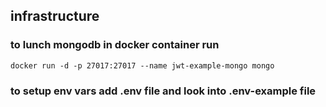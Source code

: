 ## infrastructure
### to lunch mongodb in docker container run

```docker run -d -p 27017:27017 --name jwt-example-mongo mongo```

### to setup env vars add .env file and look into .env-example file